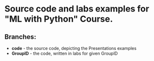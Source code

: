 # Source code and labs examples for "ML with Python" Course.

## Branches:
  - **code** - the source code, depicting the Presentations examples
  - **GroupID** -  the code, written in labs for given GroupID